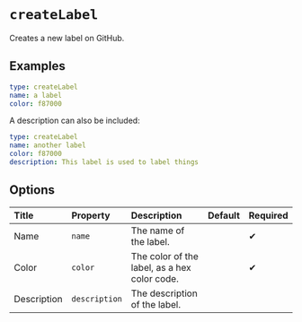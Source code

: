 # `createLabel`

Creates a new label on GitHub.

## Examples

```yaml
type: createLabel
name: a label
color: f87000
```

A description can also be included:

```yaml
type: createLabel
name: another label
color: f87000
description: This label is used to label things
```

## Options

| Title | Property | Description | Default | Required |
| :---- | :--- | :---------- | :------ | :------- |
| Name | `name` | The name of the label. |  | ✔ |
| Color | `color` | The color of the label, as a hex color code. |  | ✔ |
| Description | `description` | The description of the label. |  |  |

